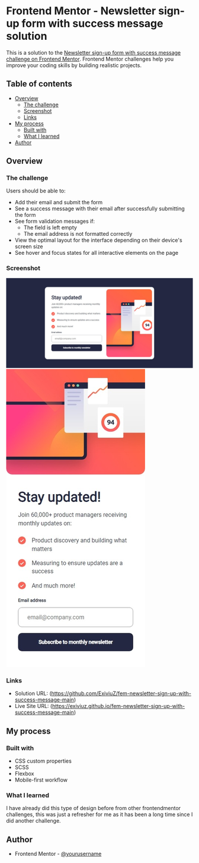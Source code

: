 # Frontend Mentor - Newsletter sign-up form with success message solution

This is a solution to the [Newsletter sign-up form with success message challenge on Frontend Mentor](https://www.frontendmentor.io/challenges/newsletter-signup-form-with-success-message-3FC1AZbNrv). Frontend Mentor challenges help you improve your coding skills by building realistic projects. 

## Table of contents

- [Overview](#overview)
  - [The challenge](#the-challenge)
  - [Screenshot](#screenshot)
  - [Links](#links)
- [My process](#my-process)
  - [Built with](#built-with)
  - [What I learned](#what-i-learned)
- [Author](#author)

## Overview

### The challenge

Users should be able to:

- Add their email and submit the form
- See a success message with their email after successfully submitting the form
- See form validation messages if:
  - The field is left empty
  - The email address is not formatted correctly
- View the optimal layout for the interface depending on their device's screen size
- See hover and focus states for all interactive elements on the page

### Screenshot

![](./screenshots/Desktop-View.jpeg)
![](./screenshots/Mobile-View.jpeg)

### Links

- Solution URL: (https://github.com/ExiviuZ/fem-newsletter-sign-up-with-success-message-main)
- Live Site URL: (https://exiviuz.github.io/fem-newsletter-sign-up-with-success-message-main)

## My process

### Built with

- CSS custom properties
- SCSS
- Flexbox
- Mobile-first workflow

### What I learned

I have already did this type of design before from other frontendmentor challenges, this was just a refresher for me as it has been a long time since I did another challenge.


## Author
- Frontend Mentor - [@yourusername](https://www.frontendmentor.io/profile/exiviuz)

